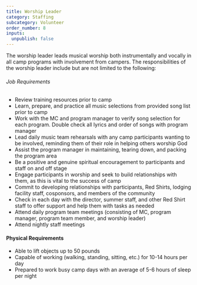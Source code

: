 ```yaml
---
title: Worship Leader
category: Staffing
subcategory: Volunteer
order_number: 8
inputs:
  unpublish: false
---
```

The worship leader leads musical worship both instrumentally and vocally in all camp programs with involvement from campers. The responsibilities of the worship leader include but are not limited to the following:

###### Job Requirements

* Review training resources prior to camp
* Learn, prepare, and practice all music selections from provided song list prior to camp
* Work with the MC and program manager to verify song selection for each program. Double check all lyrics and order of songs with program manager
* Lead daily music team rehearsals with any camp participants wanting to be involved, reminding them of their role in helping others worship God
* Assist the program manager in maintaining, tearing down, and packing the program area
* Be a positive and genuine spiritual encouragement to participants and staff on and off stage
* Engage participants in worship and seek to build relationships with them, as this is vital to the success of camp
* Commit to developing relationships with participants, Red Shirts, lodging facility staff, cosponsors, and members of the community
* Check in each day with the director, summer staff, and other Red Shirt staff to offer support and help them with tasks as needed
* Attend daily program team meetings (consisting of MC, program manager, program team member, and worship leader)
* Attend nightly staff meetings

#### Physical Requirements

* Able to lift objects up to 50 pounds
* Capable of working (walking, standing, sitting, etc.) for 10-14 hours per day
* Prepared to work busy camp days with an average of 5-6 hours of sleep per night